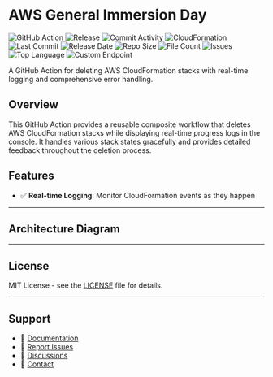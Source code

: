 # AWS General Immersion Day

![GitHub Action](https://img.shields.io/badge/GitHub-Action-blue?logo=github)&nbsp;![Release](https://github.com/subhamay-bhattacharyya/0402-general-cft/actions/workflows/release.yaml/badge.svg)&nbsp;![Commit Activity](https://img.shields.io/github/commit-activity/t/subhamay-bhattacharyya/0402-general-cft)&nbsp;![CloudFormation](https://img.shields.io/badge/AWS-CloudFormation-orange?logo=amazonaws)&nbsp;![Last Commit](https://img.shields.io/github/last-commit/subhamay-bhattacharyya/0402-general-cft)&nbsp;![Release Date](https://img.shields.io/github/release-date/subhamay-bhattacharyya/0402-general-cft)&nbsp;![Repo Size](https://img.shields.io/github/repo-size/subhamay-bhattacharyya/0402-general-cft)&nbsp;![File Count](https://img.shields.io/github/directory-file-count/subhamay-bhattacharyya/0402-general-cft)&nbsp;![Issues](https://img.shields.io/github/issues/subhamay-bhattacharyya/0402-general-cft)&nbsp;![Top Language](https://img.shields.io/github/languages/top/subhamay-bhattacharyya/0402-general-cft)&nbsp;![Custom Endpoint](https://img.shields.io/endpoint?url=https://gist.githubusercontent.com/bsubhamay/f6a92bb081a01109017206990e4c544f/raw/0402-general-cft.json?)


A GitHub Action for deleting AWS CloudFormation stacks with real-time logging and comprehensive error handling.

## Overview

This GitHub Action provides a reusable composite workflow that deletes AWS CloudFormation stacks while displaying real-time progress logs in the console. It handles various stack states gracefully and provides detailed feedback throughout the deletion process.

## Features

- ✅ **Real-time Logging**: Monitor CloudFormation events as they happen

---

## Architecture Diagram


---

## License

MIT License - see the [LICENSE](LICENSE) file for details.

---

## Support

- 📖 [Documentation](https://github.com/subhamay-bhattacharyya/0402-general-cft/wiki)
- 🐛 [Report Issues](https://github.com/subhamay-bhattacharyya/0402-general-cft/issues)
- 💬 [Discussions](https://github.com/subhamay-bhattacharyya/0402-general-cft/discussions)
- 📧 [Contact](mailto:support@subhamay.aws@gmail.com)